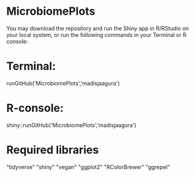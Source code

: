# MicrobiomePlots

You may download the repository and run the Shiny app in R/RStudio on your local system, or run the following commands in your Terminal or R console:

# Terminal: 
runGitHub('MicrobiomePlots','madisjaagura')

# R-console: 
shiny::runGitHub('MicrobiomePlots','madisjaagura')

# Required libraries
"tidyverse"
"shiny"
"vegan"
"ggplot2"
"RColorBrewer"
"ggrepel"
